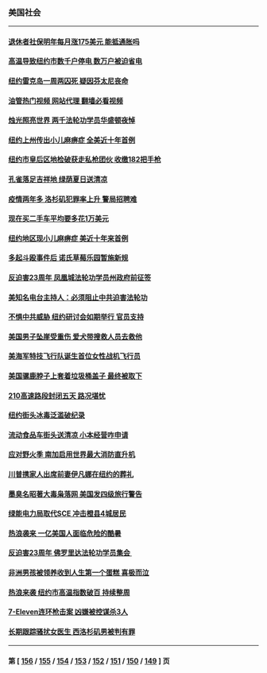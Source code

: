 ### 美国社会
---
#### [退休者社保明年每月涨175美元 能抵通胀吗](../../pages/ncid1078160/n13786545.md?07221645) 
#### [高温导致纽约市数千户停电 数万户被迫省电](../../pages/ncid1078160/n13786765.md?07221645) 
#### [纽约雷克岛一周两囚死 疑因芬太尼丧命](../../pages/ncid1078160/n13786775.md?07221645) 
#### [油管热门视频 网站代理 翻墙必看视频](http://209.222.30.114:81/youtube.html?07221645)
#### [烛光照亮世界  两千法轮功学员华盛顿夜悼](../../pages/ncid1078160/n13786496.md?07221645) 
#### [纽约上州传出小儿麻痹症 全美近十年首例](../../pages/ncid1078160/n13786767.md?07221645) 
#### [纽约市皇后区地检破获走私枪团伙 收缴182把手枪](../../pages/ncid1078160/n13786758.md?07221645) 
#### [孔雀落足吉祥地 绿荫夏日送清凉](../../pages/ncid1078160/n13786797.md?07221645) 
#### [疫情两年多 洛杉矶犯罪率上升 警局招聘难](../../pages/ncid1078160/n13786650.md?07221645) 
#### [现在买二手车平均要多花1万美元](../../pages/ncid1078160/n13786508.md?07221645) 
#### [纽约地区现小儿麻痹症 美近十年来首例](../../pages/ncid1078160/n13786502.md?07221645) 
#### [多起斗殴事件后 诺氏草莓乐园暂施新规](../../pages/ncid1078160/n13786479.md?07221645) 
#### [反迫害23周年 凤凰城法轮功学员州政府前征签](../../pages/ncid1078160/n13786397.md?07221645) 
#### [美知名电台主持人：必须阻止中共迫害法轮功](../../pages/ncid1078160/n13786253.md?07221645) 
#### [不惧中共威胁 纽约研讨会如期举行 官员支持](../../pages/ncid1078160/n13786318.md?07221645) 
#### [美国男子坠崖受重伤 爱犬带搜救人员去救他](../../pages/ncid1078160/n13786036.md?07221645) 
#### [美海军特技飞行队诞生首位女性战机飞行员](../../pages/ncid1078160/n13785819.md?07221645) 
#### [美国骡鹿脖子上套着垃圾桶盖子 最终被取下](../../pages/ncid1078160/n13785816.md?07221645) 
#### [210高速路段封闭五天 路况堪忧](../../pages/ncid1078160/n13785739.md?07221645) 
#### [纽约街头冰毒泛滥破纪录](../../pages/ncid1078160/n13785921.md?07221645) 
#### [流动食品车街头送清凉 小本经营咋申请](../../pages/ncid1078160/n13785720.md?07221645) 
#### [应对野火季 南加启用世界最大消防直升机](../../pages/ncid1078160/n13785678.md?07221645) 
#### [川普携家人出席前妻伊凡娜在纽约的葬礼](../../pages/ncid1078160/n13785636.md?07221645) 
#### [墨臭名昭著大毒枭落网 美国发四级旅行警告](../../pages/ncid1078160/n13785590.md?07221645) 
#### [绿能电力局取代SCE 冲击橙县4城居民](../../pages/ncid1078160/n13785561.md?07221645) 
#### [热浪袭来 一亿美国人面临危险的酷暑](../../pages/ncid1078160/n13785443.md?07221645) 
#### [反迫害23周年 佛罗里达法轮功学员集会 ](../../pages/ncid1078160/n13784734.md?07221645) 
#### [非洲男孩被领养收到人生第一个蛋糕 喜极而泣](../../pages/ncid1078160/n13785164.md?07221645) 
#### [热浪来袭 纽约市高温指数破百 持续整周](../../pages/ncid1078160/n13785077.md?07221645) 
#### [7-Eleven连环枪击案 凶嫌被控谋杀3人](../../pages/ncid1078160/n13784900.md?07221645) 
#### [长期跟踪骚扰女医生 西洛杉矶男被判有罪](../../pages/ncid1078160/n13784877.md?07221645) 

---
#### 第 [ [156](./156.md?07221645) / [155](./155.md?07221645) / [154](./154.md?07221645) / [153](./153.md?07221645) / [152](./152.md?07221645) / [151](./151.md?07221645) / [150](./150.md?07221645) / [149](./149.md?07221645) ] 页
